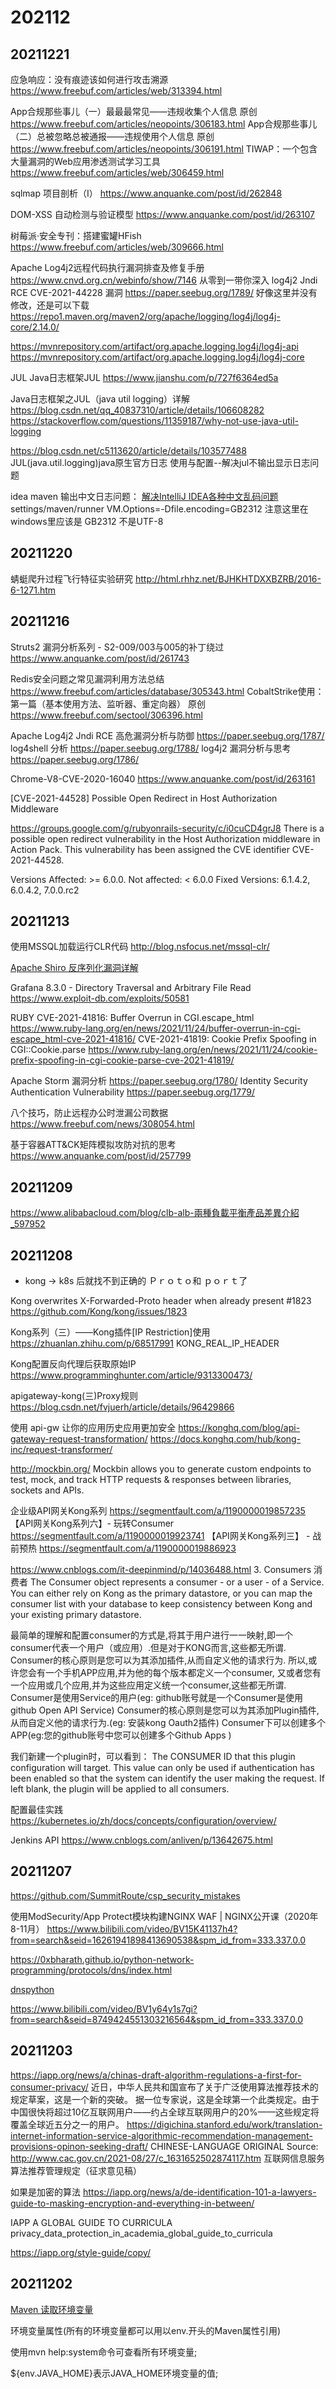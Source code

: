 # 202112
## 20211221

应急响应：没有痕迹该如何进行攻击溯源
https://www.freebuf.com/articles/web/313394.html

App合规那些事儿（一）最最最常见——违规收集个人信息 原创
https://www.freebuf.com/articles/neopoints/306183.html
App合规那些事儿（二）总被忽略总被通报——违规使用个人信息 原创
https://www.freebuf.com/articles/neopoints/306191.html
TIWAP：一个包含大量漏洞的Web应用渗透测试学习工具
https://www.freebuf.com/articles/web/306459.html

sqlmap 项目剖析（I）
https://www.anquanke.com/post/id/262848

DOM-XSS 自动检测与验证模型
https://www.anquanke.com/post/id/263107

树莓派·安全专刊：搭建蜜罐HFish
https://www.freebuf.com/articles/web/309666.html

Apache Log4j2远程代码执行漏洞排查及修复手册
https://www.cnvd.org.cn/webinfo/show/7146
从零到一带你深入 log4j2 Jndi RCE CVE-2021-44228 漏洞
https://paper.seebug.org/1789/
好像这里并没有修改，还是可以下载
https://repo1.maven.org/maven2/org/apache/logging/log4j/log4j-core/2.14.0/

https://mvnrepository.com/artifact/org.apache.logging.log4j/log4j-api
https://mvnrepository.com/artifact/org.apache.logging.log4j/log4j-core

JUL
Java日志框架JUL
https://www.jianshu.com/p/727f6364ed5a

Java日志框架之JUL（java util logging）详解
https://blog.csdn.net/qq_40837310/article/details/106608282
https://stackoverflow.com/questions/11359187/why-not-use-java-util-logging

https://blog.csdn.net/c5113620/article/details/103577488
JUL(java.util.logging)java原生官方日志 使用与配置--解决jul不输出显示日志问题

idea maven 输出中文日志问题：
[解决IntelliJ IDEA各种中文乱码问题](https://blog.csdn.net/qq_41814324/article/details/111772889)
settings/maven/runner VM.Options=-Dfile.encoding=GB2312
注意这里在windows里应该是  GB2312 不是UTF-8

## 20211220

蜻蜓爬升过程飞行特征实验研究
http://html.rhhz.net/BJHKHTDXXBZRB/2016-6-1271.htm

## 20211216

Struts2 漏洞分析系列 - S2-009/003与005的补丁绕过
https://www.anquanke.com/post/id/261743

Redis安全问题之常见漏洞利用方法总结
https://www.freebuf.com/articles/database/305343.html
CobaltStrike使用：第一篇（基本使用方法、监听器、重定向器） 原创
https://www.freebuf.com/sectool/306396.html

Apache Log4j2 Jndi RCE 高危漏洞分析与防御
https://paper.seebug.org/1787/
log4shell 分析
https://paper.seebug.org/1788/
log4j2 漏洞分析与思考
https://paper.seebug.org/1786/

Chrome-V8-CVE-2020-16040
https://www.anquanke.com/post/id/263161

[CVE-2021-44528] Possible Open Redirect in Host Authorization Middleware

https://groups.google.com/g/rubyonrails-security/c/i0cuCD4grJ8
There is a possible open redirect vulnerability in the Host Authorization
middleware in Action Pack. This vulnerability has been assigned the CVE
identifier CVE-2021-44528.

Versions Affected:  >= 6.0.0.
Not affected:       < 6.0.0
Fixed Versions:     6.1.4.2, 6.0.4.2, 7.0.0.rc2

## 20211213

使用MSSQL加载运行CLR代码
http://blog.nsfocus.net/mssql-clr/

[Apache Shiro 反序列化漏洞详解](https://paper.seebug.org/1782/)

Grafana 8.3.0 - Directory Traversal and Arbitrary File Read
https://www.exploit-db.com/exploits/50581

RUBY
CVE-2021-41816: Buffer Overrun in CGI.escape_html
https://www.ruby-lang.org/en/news/2021/11/24/buffer-overrun-in-cgi-escape_html-cve-2021-41816/
CVE-2021-41819: Cookie Prefix Spoofing in CGI::Cookie.parse
https://www.ruby-lang.org/en/news/2021/11/24/cookie-prefix-spoofing-in-cgi-cookie-parse-cve-2021-41819/

Apache Storm 漏洞分析
https://paper.seebug.org/1780/
Identity Security Authentication Vulnerability
https://paper.seebug.org/1779/

八个技巧，防止远程办公时泄漏公司数据
https://www.freebuf.com/news/308054.html

基于容器ATT&CK矩阵模拟攻防对抗的思考
https://www.anquanke.com/post/id/257799

## 20211209

https://www.alibabacloud.com/blog/clb-alb-兩種負載平衡產品差異介紹_597952

## 20211208

+ kong -> k8s 后就找不到正确的 Ｐｒｏｔｏ和 ｐｏｒｔ了

Kong overwrites X-Forwarded-Proto header when already present #1823
https://github.com/Kong/kong/issues/1823

Kong系列（三）——Kong插件[IP Restriction]使用
https://zhuanlan.zhihu.com/p/68517991
KONG_REAL_IP_HEADER

Kong配置反向代理后获取原始IP
https://www.programminghunter.com/article/9313300473/

apigateway-kong(三)Proxy规则
https://blog.csdn.net/fvjuerh/article/details/96429866

使用 api-gw 让你的应用历史应用更加安全
https://konghq.com/blog/api-gateway-request-transformation/
https://docs.konghq.com/hub/kong-inc/request-transformer/

http://mockbin.org/
Mockbin allows you to generate custom endpoints to test, mock, and track HTTP requests & responses between libraries, sockets and APIs.

企业级API网关Kong系列
https://segmentfault.com/a/1190000019857235
【API网关Kong系列六】- 玩转Consumer
https://segmentfault.com/a/1190000019923741
【API网关Kong系列三】 - 战前预热
https://segmentfault.com/a/1190000019886923

https://www.cnblogs.com/it-deepinmind/p/14036488.html
3. Consumers 消费者
The Consumer object represents a consumer - or a user - of a Service. 
You can either rely on Kong as the primary datastore, or you can map the consumer list with your database to keep consistency between Kong and your existing primary datastore.

最简单的理解和配置consumer的方式是,将其于用户进行一一映射,即一个consumer代表一个用户（或应用）.但是对于KONG而言,这些都无所谓. Consumer的核心原则是您可以为其添加插件,从而自定义他的请求行为. 所以,或许您会有一个手机APP应用,并为他的每个版本都定义一个consumer, 又或者您有一个应用或几个应用,并为这些应用定义统一个consumer,这些都无所谓.
Consumer是使用Service的用户(eg: github账号就是一个Consumer是使用github Open API Service)
Consumer的核心原则是您可以为其添加Plugin插件,从而自定义他的请求行为.(eg: 安装kong Oauth2插件)
Consumer下可以创建多个APP(eg:您的github账号中您可以创建多个Github Apps )

我们新建一个plugin时，可以看到：
The CONSUMER ID that this plugin configuration will target. 
This value can only be used if authentication has been enabled so that the system can identify the user making the request. 
If left blank, the plugin will be applied to all consumers.

配置最佳实践
https://kubernetes.io/zh/docs/concepts/configuration/overview/

Jenkins API
https://www.cnblogs.com/anliven/p/13642675.html

## 20211207

https://github.com/SummitRoute/csp_security_mistakes

使用ModSecurity/App Protect模块构建NGINX WAF | NGINX公开课（2020年8-11月）
https://www.bilibili.com/video/BV15K41137h4?from=search&seid=16261941898413690538&spm_id_from=333.337.0.0

https://0xbharath.github.io/python-network-programming/protocols/dns/index.html

[dnspython](https://www.tutorialspoint.com/python_network_programming/python_dns_look_up.htm)

https://www.bilibili.com/video/BV1y64y1s7gi?from=search&seid=8749424551303216564&spm_id_from=333.337.0.0

## 20211203

https://iapp.org/news/a/chinas-draft-algorithm-regulations-a-first-for-consumer-privacy/
近日，中华人民共和国宣布了关于广泛使用算法推荐技术的规定草案，这是一个新的突破。
据一位专家说，这是全球第一个此类规定。由于中国很快将超过10亿互联网用户——约占全球互联网用户的20%——这些规定将覆盖全球近五分之一的用户。
https://digichina.stanford.edu/work/translation-internet-information-service-algorithmic-recommendation-management-provisions-opinon-seeking-draft/
CHINESE-LANGUAGE ORIGINAL
Source: http://www.cac.gov.cn/2021-08/27/c_1631652502874117.htm
互联网信息服务算法推荐管理规定（征求意见稿）

如果是加密的算法
https://iapp.org/news/a/de-identification-101-a-lawyers-guide-to-masking-encryption-and-everything-in-between/

IAPP A GLOBAL GUIDE TO CURRICULA
privacy_data_protection_in_academia_global_guide_to_curricula

https://iapp.org/style-guide/copy/

## 20211202

[Maven 读取环境变量](https://blog.csdn.net/hongweigg/article/details/54091148)

环境变量属性(所有的环境变量都可以用以env.开头的Maven属性引用)

使用mvn help:system命令可查看所有环境变量;

${env.JAVA_HOME}表示JAVA_HOME环境变量的值;


